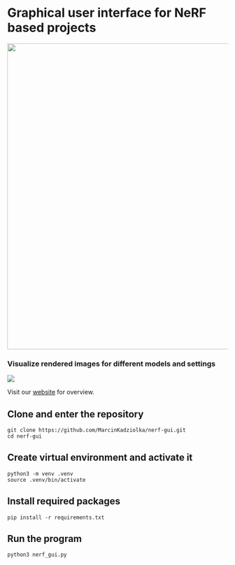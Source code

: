 # Graphical user interface for NeRF based projects

<img src="https://github.com/MarcinKadziolka/nerf-gui/assets/30349386/55cb3e88-c2f6-47b3-8c06-0b2ebee25fd3" width="700">

### Visualize rendered images for different models and settings

![](https://media1.giphy.com/media/TZAl3YpFAJCC0EYdKC/giphy.gif)



Visit our [website](https://marcinkadziolka.github.io/nerf-gui/) for overview.

## Clone and enter the repository
```
git clone https://github.com/MarcinKadziolka/nerf-gui.git
cd nerf-gui
```
## Create virtual environment and activate it
```
python3 -m venv .venv
source .venv/bin/activate
```
## Install required packages
```
pip install -r requirements.txt
```
## Run the program
```
python3 nerf_gui.py
```
